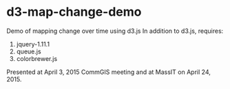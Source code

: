 # d3-map-change-demo
Demo of mapping change over time using d3.js
In addition to d3.js, requires:
  1. jquery-1.11.1
  2. queue.js
  3. colorbrewer.js

Presented at April 3, 2015 CommGIS meeting and at MassIT on April 24, 2015.
